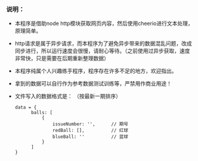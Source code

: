 ### 说明：

- 本程序是借助node http模块获取网页内容，然后使用cheerio进行文本处理，原理简单。
- http请求是属于异步请求，而本程序为了避免异步带来的数据混乱问题，改成同步进行，所以运行速度会很慢，请耐心等待。（之前使用过异步获取，速度非常快，只是需要在后期重新整理数据）
- 本程序纯属个人兴趣练手程序，程序存在许多不足的地方，欢迎指出。
- 拿到的数据可以自行作为参考数据测试训练等，严禁用作商业用途！
- 文件写入的数据格式是： （按最新一期排序）

  ```
  data = {
    	balls: [
    		{
    			issueNumber: '',      // 期号
    			redBall: [],          // 红球
    			blueBall: ''          // 蓝球
    		}
    	]
  }
  ```

  ​